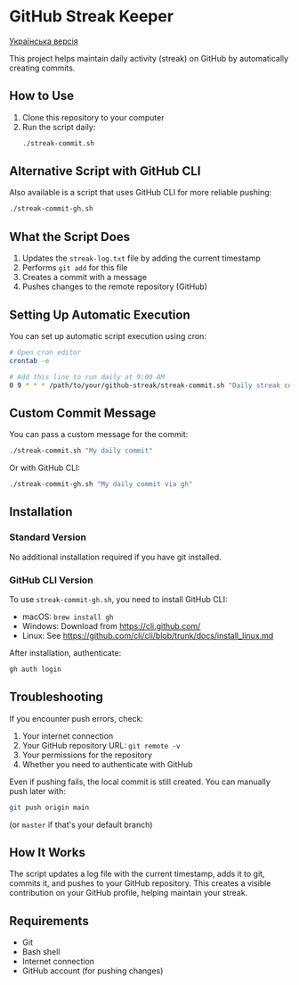 # GitHub Streak Keeper

[Українська версія](README_UA.md)

This project helps maintain daily activity (streak) on GitHub by automatically creating commits.

## How to Use

1. Clone this repository to your computer
2. Run the script daily:
   ```bash
   ./streak-commit.sh
   ```

## Alternative Script with GitHub CLI

Also available is a script that uses GitHub CLI for more reliable pushing:

```bash
./streak-commit-gh.sh
```

## What the Script Does

1. Updates the `streak-log.txt` file by adding the current timestamp
2. Performs `git add` for this file
3. Creates a commit with a message
4. Pushes changes to the remote repository (GitHub)

## Setting Up Automatic Execution

You can set up automatic script execution using cron:

```bash
# Open cron editor
crontab -e

# Add this line to run daily at 9:00 AM
0 9 * * * /path/to/your/github-streak/streak-commit.sh "Daily streak commit"
```

## Custom Commit Message

You can pass a custom message for the commit:

```bash
./streak-commit.sh "My daily commit"
```

Or with GitHub CLI:

```bash
./streak-commit-gh.sh "My daily commit via gh"
```

## Installation

### Standard Version

No additional installation required if you have git installed.

### GitHub CLI Version

To use `streak-commit-gh.sh`, you need to install GitHub CLI:

- macOS: `brew install gh`
- Windows: Download from https://cli.github.com/
- Linux: See https://github.com/cli/cli/blob/trunk/docs/install_linux.md

After installation, authenticate:
```bash
gh auth login
```

## Troubleshooting

If you encounter push errors, check:
1. Your internet connection
2. Your GitHub repository URL: `git remote -v`
3. Your permissions for the repository
4. Whether you need to authenticate with GitHub

Even if pushing fails, the local commit is still created. You can manually push later with:
```bash
git push origin main
```
(or `master` if that's your default branch)

## How It Works

The script updates a log file with the current timestamp, adds it to git, commits it, and pushes to your GitHub repository. This creates a visible contribution on your GitHub profile, helping maintain your streak.

## Requirements

- Git
- Bash shell
- Internet connection
- GitHub account (for pushing changes)